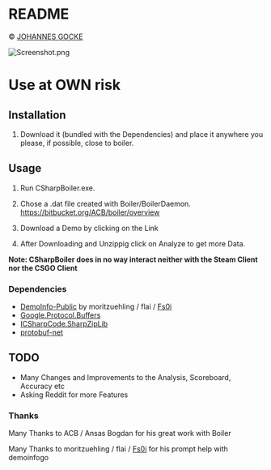 # README #

© [JOHANNES GOCKE](http://steamcommunity.com/id/master117/)

![![Screenshot.png](https://bitbucket.org/repo/Az8xKM/images/3436326462-Screenshot.png)](https://bitbucket.org/repo/Az8xKM/images/3263830648-Screenshot.png)

# Use at OWN risk #

## Installation ##

1. Download it (bundled with the Dependencies) and place it anywhere you please, if possible, close to boiler. 

## Usage  ##

1. Run CSharpBoiler.exe.

2. Chose a .dat file created with Boiler/BoilerDaemon. https://bitbucket.org/ACB/boiler/overview

3. Download a Demo by clicking on the Link

4. After Downloading and Unzippig click on Analyze to get more Data.

**Note: CSharpBoiler does in no way interact neither with the Steam Client nor the CSGO Client**

### Dependencies ###
* [DemoInfo-Public](https://github.com/moritzuehling/demoinfo-public) by moritzuehling / flai / [Fs0i](http://www.reddit.com/user/Fs0i)
* [Google.Protocol.Buffers](https://www.nuget.org/packages/Google.ProtocolBuffers/)
* [ICSharpCode.SharpZipLib](https://www.nuget.org/packages/ICSharpCode.SharpZipLib.dll/)
* [protobuf-net](https://code.google.com/p/protobuf-net/)

## TODO ##
* Many Changes and Improvements to the Analysis, Scoreboard, Accuracy etc
* Asking Reddit for more Features

### Thanks ###
Many Thanks to ACB / Ansas Bogdan for his great work with Boiler

Many Thanks to moritzuehling / flai / [Fs0i](http://www.reddit.com/user/Fs0i) for his prompt help with demoinfogo